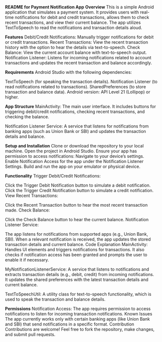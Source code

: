 **README for Payment Notification App**
**Overview**
This is a simple Android application that simulates a payment system. It provides users with real-time notifications for debit and credit transactions, allows them to check recent transactions, and view their current balance. The app utilizes TextToSpeech to read the notifications and transaction details aloud.

**Features**
Debit/Credit Notifications: Manually trigger notifications for debit or credit transactions.
Recent Transactions: View the recent transaction history with the option to hear the details via text-to-speech.
Check Balance: View the current account balance with text-to-speech output.
Notification Listener: Listens for incoming notifications related to account transactions and updates the recent transaction and balance accordingly.


**Requirements**
Android Studio with the following dependencies:

TextToSpeech (for speaking the transaction details).
Notification Listener (to read notifications related to transactions).
SharedPreferences (to store transaction and balance data).
Android version: API Level 21 (Lollipop) or higher.

**App Structure**
MainActivity: The main user interface. It includes buttons for triggering debit/credit notifications, checking recent transactions, and checking the balance.

Notification Listener Service: A service that listens for notifications from banking apps (such as Union Bank or SBI) and updates the transaction details and balance.

**Setup and Installation**
Clone or download the repository to your local machine.
Open the project in Android Studio.
Ensure your app has permission to access notifications:
Navigate to your device’s settings.
Enable Notification Access for the app under the Notification Listener Settings.
Build and run the app on your emulator or physical device.

**Functionality**
Trigger Debit/Credit Notifications:

Click the Trigger Debit Notification button to simulate a debit notification.
Click the Trigger Credit Notification button to simulate a credit notification.
View Recent Transactions:

Click the Recent Transaction button to hear the most recent transaction made.
Check Balance:

Click the Check Balance button to hear the current balance.
Notification Listener Service:

The app listens for notifications from supported apps (e.g., Union Bank, SBI).
When a relevant notification is received, the app updates the stored transaction details and current balance.
Code Explanation
MainActivity: Handles UI elements and triggers notifications for transactions. It also checks if notification access has been granted and prompts the user to enable it if necessary.

MyNotificationListenerService: A service that listens to notifications and extracts transaction details (e.g., debit, credit) from incoming notifications. It updates the shared preferences with the latest transaction details and current balance.

TextToSpeechUtil: A utility class for text-to-speech functionality, which is used to speak the transaction and balance details.

**Permissions**
Notification Access: The app requires permission to access notifications to listen for incoming transaction notifications.
Known Issues
The app currently works only with certain banking apps (like Union Bank and SBI) that send notifications in a specific format.
Contribution
Contributions are welcome! Feel free to fork the repository, make changes, and submit pull requests.

